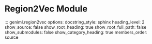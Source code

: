 # Region2Vec Module

::: geniml.region2vec
    options:
      docstring_style: sphinx
      heading_level: 2
      show_source: false
      show_root_heading: true
      show_root_full_path: false
      show_submodules: false
      show_category_heading: true
      members_order: source